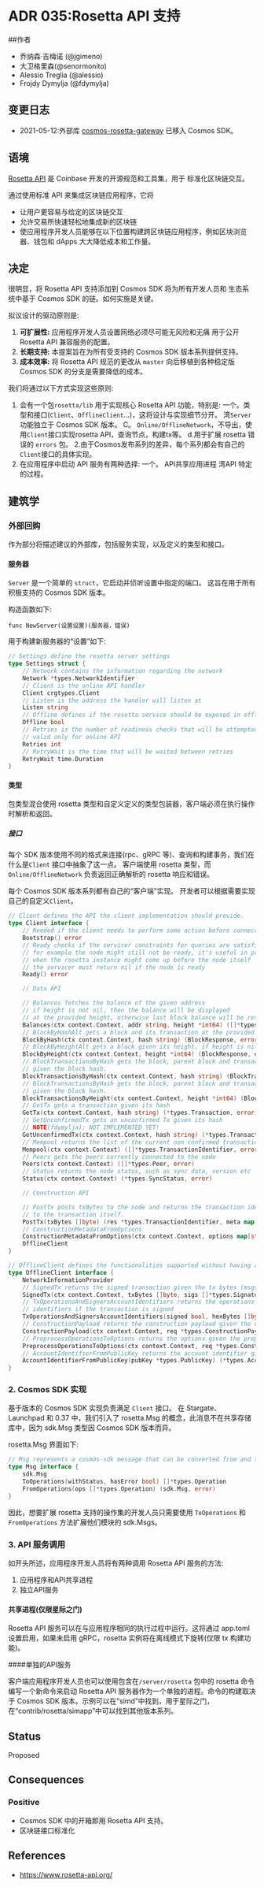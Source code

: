 # ADR 035:Rosetta API 支持

##作者

- 乔纳森·吉梅诺 (@jgimeno)
- 大卫格里森(@senormonito)
- Alessio Treglia (@alessio)
- Frojdy Dymylja (@fdymylja)

## 变更日志

- 2021-05-12:外部库 [cosmos-rosetta-gateway](https://github.com/tendermint/cosmos-rosetta-gateway) 已移入 Cosmos SDK。

## 语境

[Rosetta API](https://www.rosetta-api.org/) 是 Coinbase 开发的开源规范和工具集，用于
标准化区块链交互。

通过使用标准 API 来集成区块链应用程序，它将

* 让用户更容易与给定的区块链交互
* 允许交易所快速轻松地集成新的区块链
* 使应用程序开发人员能够在以下位置构建跨区块链应用程序，例如区块浏览器、钱包和 dApps
  大大降低成本和工作量。

## 决定

很明显，将 Rosetta API 支持添加到 Cosmos SDK 将为所有开发人员和
生态系统中基于 Cosmos SDK 的链。如何实施是关键。

拟议设计的驱动原则是:

1. **可扩展性:** 应用程序开发人员设置网络必须尽可能无风险和无痛
   用于公开 Rosetta API 兼容服务的配置。
2. **长期支持:** 本提案旨在为所有受支持的 Cosmos SDK 版本系列提供支持。
3. **成本效率:** 将 Rosetta API 规范的更改从 `master` 向后移植到各种稳定版
   Cosmos SDK 的分支是需要降低的成本。

我们将通过以下方式实现这些原则:

1. 会有一个包`rosetta/lib`
   用于实现核心 Rosetta API 功能，特别是:
   一个。类型和接口(`Client`、`OfflineClient`...)，这将设计与实现细节分开。
   湾`Server` 功能独立于 Cosmos SDK 版本。
   C。 `Online/OfflineNetwork`，不导出，使用`Client`接口实现rosetta API，查询节点，构建tx等。
   d.用于扩展 rosetta 错误的 `errors` 包。
2.由于Cosmos发布系列的差异，每个系列都会有自己的`Client`接口的具体实现。
3. 在应用程序中启动 API 服务有两种选择:
   一个。 API共享应用进程
   湾API 特定的过程。

## 建筑学

### 外部回购

作为部分将描述建议的外部库，包括服务实现，以及定义的类型和接口。

#### 服务器 

`Server` 是一个简单的 `struct`，它启动并侦听设置中指定的端口。 这旨在用于所有积极支持的 Cosmos SDK 版本。

构造函数如下:

`func NewServer(设置设置)(服务器，错误)`

用于构建新服务器的“设置”如下: 

```go
// Settings define the rosetta server settings
type Settings struct {
	// Network contains the information regarding the network
	Network *types.NetworkIdentifier
	// Client is the online API handler
	Client crgtypes.Client
	// Listen is the address the handler will listen at
	Listen string
	// Offline defines if the rosetta service should be exposed in offline mode
	Offline bool
	// Retries is the number of readiness checks that will be attempted when instantiating the handler
	// valid only for online API
	Retries int
	// RetryWait is the time that will be waited between retries
	RetryWait time.Duration
}
```

#### 类型

包类型混合使用 rosetta 类型和自定义定义的类型包装器，客户端必须在执行操作时解析和返回。

##### 接口

每个 SDK 版本使用不同的格式来连接(rpc、gRPC 等)、查询和构建事务，我们在什么是`Client` 接口中抽象了这一点。
客户端使用 rosetta 类型，而 `Online/OfflineNetwork` 负责返回正确解析的 rosetta 响应和错误。

每个 Cosmos SDK 版本系列都有自己的“客户端”实现。
开发者可以根据需要实现自己的自定义`Client`。 

```go
// Client defines the API the client implementation should provide.
type Client interface {
	// Needed if the client needs to perform some action before connecting.
	Bootstrap() error
	// Ready checks if the servicer constraints for queries are satisfied
	// for example the node might still not be ready, it's useful in process
	// when the rosetta instance might come up before the node itself
	// the servicer must return nil if the node is ready
	Ready() error

	// Data API

	// Balances fetches the balance of the given address
	// if height is not nil, then the balance will be displayed
	// at the provided height, otherwise last block balance will be returned
	Balances(ctx context.Context, addr string, height *int64) ([]*types.Amount, error)
	// BlockByHashAlt gets a block and its transaction at the provided height
	BlockByHash(ctx context.Context, hash string) (BlockResponse, error)
	// BlockByHeightAlt gets a block given its height, if height is nil then last block is returned
	BlockByHeight(ctx context.Context, height *int64) (BlockResponse, error)
	// BlockTransactionsByHash gets the block, parent block and transactions
	// given the block hash.
	BlockTransactionsByHash(ctx context.Context, hash string) (BlockTransactionsResponse, error)
	// BlockTransactionsByHash gets the block, parent block and transactions
	// given the block hash.
	BlockTransactionsByHeight(ctx context.Context, height *int64) (BlockTransactionsResponse, error)
	// GetTx gets a transaction given its hash
	GetTx(ctx context.Context, hash string) (*types.Transaction, error)
	// GetUnconfirmedTx gets an unconfirmed Tx given its hash
	// NOTE(fdymylja): NOT IMPLEMENTED YET!
	GetUnconfirmedTx(ctx context.Context, hash string) (*types.Transaction, error)
	// Mempool returns the list of the current non confirmed transactions
	Mempool(ctx context.Context) ([]*types.TransactionIdentifier, error)
	// Peers gets the peers currently connected to the node
	Peers(ctx context.Context) ([]*types.Peer, error)
	// Status returns the node status, such as sync data, version etc
	Status(ctx context.Context) (*types.SyncStatus, error)

	// Construction API

	// PostTx posts txBytes to the node and returns the transaction identifier plus metadata related
	// to the transaction itself.
	PostTx(txBytes []byte) (res *types.TransactionIdentifier, meta map[string]interface{}, err error)
	// ConstructionMetadataFromOptions
	ConstructionMetadataFromOptions(ctx context.Context, options map[string]interface{}) (meta map[string]interface{}, err error)
	OfflineClient
}

// OfflineClient defines the functionalities supported without having access to the node
type OfflineClient interface {
	NetworkInformationProvider
	// SignedTx returns the signed transaction given the tx bytes (msgs) plus the signatures
	SignedTx(ctx context.Context, txBytes []byte, sigs []*types.Signature) (signedTxBytes []byte, err error)
	// TxOperationsAndSignersAccountIdentifiers returns the operations related to a transaction and the account
	// identifiers if the transaction is signed
	TxOperationsAndSignersAccountIdentifiers(signed bool, hexBytes []byte) (ops []*types.Operation, signers []*types.AccountIdentifier, err error)
	// ConstructionPayload returns the construction payload given the request
	ConstructionPayload(ctx context.Context, req *types.ConstructionPayloadsRequest) (resp *types.ConstructionPayloadsResponse, err error)
	// PreprocessOperationsToOptions returns the options given the preprocess operations
	PreprocessOperationsToOptions(ctx context.Context, req *types.ConstructionPreprocessRequest) (options map[string]interface{}, err error)
	// AccountIdentifierFromPublicKey returns the account identifier given the public key
	AccountIdentifierFromPublicKey(pubKey *types.PublicKey) (*types.AccountIdentifier, error)
}
```

### 2. Cosmos SDK 实现

基于版本的 Cosmos SDK 实现负责满足 `Client` 接口。
在 Stargate、Launchpad 和 0.37 中，我们引入了 rosetta.Msg 的概念，此消息不在共享存储库中，因为 sdk.Msg 类型因 Cosmos SDK 版本而异。

rosetta.Msg 界面如下: 

```go
// Msg represents a cosmos-sdk message that can be converted from and to a rosetta operation.
type Msg interface {
	sdk.Msg
	ToOperations(withStatus, hasError bool) []*types.Operation
	FromOperations(ops []*types.Operation) (sdk.Msg, error)
}
```

因此，想要扩展 rosetta 支持的操作集的开发人员只需要使用 `ToOperations` 和 `FromOperations` 方法扩展他们模块的 sdk.Msgs。

### 3. API 服务调用

如开头所述，应用程序开发人员将有两种调用 Rosetta API 服务的方法:

1. 应用程序和API共享进程
2. 独立API服务

#### 共享进程(仅限星际之门)

Rosetta API 服务可以在与应用程序相同的执行过程中运行。这将通过 app.toml 设置启用，如果未启用 gRPC，rosetta 实例将在离线模式下旋转(仅限 tx 构建功能)。

####单独的API服务

客户端应用程序开发人员也可以使用包含在`/server/rosetta` 包中的 rosetta 命令编写一个新命令来启动 Rosetta API 服务器作为一个单独的进程。命令的构建取决于 Cosmos SDK 版本。示例可以在“simd”中找到，用于星际之门，在“contrib/rosetta/simapp”中可以找到其他版本系列。 

## Status

Proposed

## Consequences

### Positive

- Cosmos SDK 中的开箱即用 Rosetta API 支持。
- 区块链接口标准化 

## References

- https://www.rosetta-api.org/
